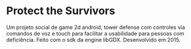Protect the Survivors
============

Um projeto social de game 2d android, tower defense com controles via comandos de voz e touch para facilitar a usabilidade para pessoas com deficiência. Feito com o sdk da engine libGDX. Desenvolvido em 2015.
